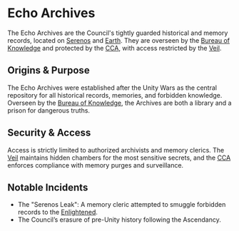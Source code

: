 # Echo Archives

The Echo Archives are the Council's tightly guarded historical and memory records, located on [Serenos](/docs/planets/serenos.md) and [Earth](/docs/planets/earth.md). They are overseen by the [Bureau of Knowledge](/docs/factions/bureau-of-knowledge.md) and protected by the [CCA](/docs/factions/cca.md), with access restricted by the [Veil](/docs/factions/veil.md).

## Origins & Purpose
The Echo Archives were established after the Unity Wars as the central repository for all historical records, memories, and forbidden knowledge. Overseen by the [Bureau of Knowledge](/docs/factions/bureau-of-knowledge.md), the Archives are both a library and a prison for dangerous truths.

## Security & Access
Access is strictly limited to authorized archivists and memory clerics. The [Veil](/docs/factions/veil.md) maintains hidden chambers for the most sensitive secrets, and the [CCA](/docs/factions/cca.md) enforces compliance with memory purges and surveillance.

## Notable Incidents
- The "Serenos Leak": A memory cleric attempted to smuggle forbidden records to the [Enlightened](/docs/factions/enlightened.md).
- The Council’s erasure of pre-Unity history following the Ascendancy.